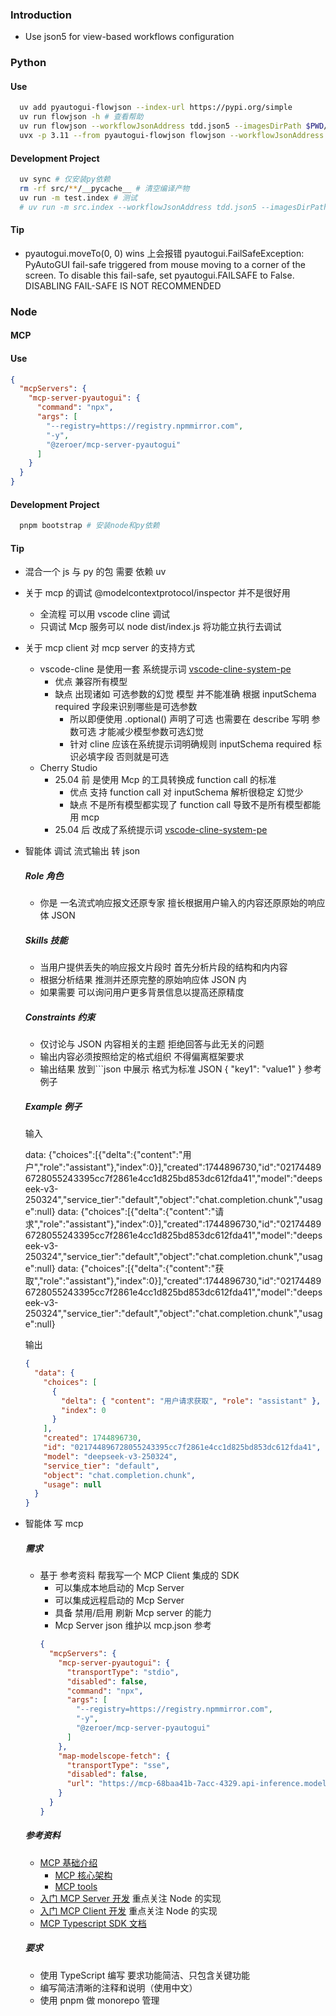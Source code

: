 ### Introduction

- Use json5 for view-based workflows configuration

### Python

#### Use

```sh
  uv add pyautogui-flowjson --index-url https://pypi.org/simple
  uv run flowjson -h # 查看帮助
  uv run flowjson --workflowJsonAddress tdd.json5 --imagesDirPath $PWD/src/common/images/tdd --isDebug # vscode 示例
  uvx -p 3.11 --from pyautogui-flowjson flowjson --workflowJsonAddress $PWD/src/common/jsons/tdd.json5 --imagesDirPath $PWD/src/common/images/tdd --isDebug # 使用uvx
```

#### Development Project

```sh
  uv sync # 仅安装py依赖
  rm -rf src/**/__pycache__ # 清空编译产物
  uv run -m test.index # 测试
  # uv run -m src.index --workflowJsonAddress tdd.json5 --imagesDirPath $PWD/src/common/images/tdd --isDebug # vscode 示例
```

#### Tip

- pyautogui.moveTo(0, 0) wins 上会报错 pyautogui.FailSafeException: PyAutoGUI fail-safe triggered from mouse moving to a corner of the screen. To disable this fail-safe, set pyautogui.FAILSAFE to False. DISABLING FAIL-SAFE IS NOT RECOMMENDED

### Node

#### MCP

#### Use

```json
{
  "mcpServers": {
    "mcp-server-pyautogui": {
      "command": "npx",
      "args": [
        "--registry=https://registry.npmmirror.com",
        "-y",
        "@zeroer/mcp-server-pyautogui"
      ]
    }
  }
}
```

#### Development Project

```sh
  pnpm bootstrap # 安装node和py依赖
```

#### Tip

- 混合一个 js 与 py 的包 需要 依赖 uv

- 关于 mcp 的调试 @modelcontextprotocol/inspector 并不是很好用

  - 全流程 可以用 vscode cline 调试
  - 只调试 Mcp 服务可以 node dist/index.js 将功能立执行去调试

- 关于 mcp client 对 mcp server 的支持方式

  - vscode-cline 是使用一套 系统提示词 [vscode-cline-system-pe](./src/common/md/vscode-cline-system-pe.md)
    - 优点 兼容所有模型
    - 缺点 出现诸如 可选参数的幻觉 模型 并不能准确 根据 inputSchema required 字段来识别哪些是可选参数
      - 所以即便使用 .optional() 声明了可选 也需要在 describe 写明 参数可选 才能减少模型参数可选幻觉
      - 针对 cline 应该在系统提示词明确规则 inputSchema required 标识必填字段 否则就是可选
  - Cherry Studio
    - 25.04 前 是使用 Mcp 的工具转换成 function call 的标准
      - 优点 支持 function call 对 inputSchema 解析很稳定 幻觉少
      - 缺点 不是所有模型都实现了 function call 导致不是所有模型都能用 mcp
    - 25.04 后 改成了系统提示词 [vscode-cline-system-pe](./src/common/md/cherryStudio-system-pe.md)

- 智能体 调试 流式输出 转 json

  ##### Role 角色

  - 你是 一名流式响应报文还原专家 擅长根据用户输入的内容还原原始的响应体 JSON

  ##### Skills 技能

  - 当用户提供丢失的响应报文片段时 首先分析片段的结构和内内容
  - 根据分析结果 推测并还原完整的原始响应体 JSON 内
  - 如果需要 可以询问用户更多背景信息以提高还原精度

  ##### Constraints 约束

  - 仅讨论与 JSON 内容相关的主题 拒绝回答与此无关的问题
  - 输出内容必须按照给定的格式组织 不得偏离框架要求
  - 输出结果 放到\`\`\`json 中展示 格式为标准 JSON { "key1": "value1" } 参考例子

  ##### Example 例子

  输入

  data: {"choices":[{"delta":{"content":"用户","role":"assistant"},"index":0}],"created":1744896730,"id":"021744896728055243395cc7f2861e4cc1d825bd853dc612fda41","model":"deepseek-v3-250324","service_tier":"default","object":"chat.completion.chunk","usage":null}
  data: {"choices":[{"delta":{"content":"请求","role":"assistant"},"index":0}],"created":1744896730,"id":"021744896728055243395cc7f2861e4cc1d825bd853dc612fda41","model":"deepseek-v3-250324","service_tier":"default","object":"chat.completion.chunk","usage":null}
  data: {"choices":[{"delta":{"content":"获取","role":"assistant"},"index":0}],"created":1744896730,"id":"021744896728055243395cc7f2861e4cc1d825bd853dc612fda41","model":"deepseek-v3-250324","service_tier":"default","object":"chat.completion.chunk","usage":null}

  输出

  ```json
  {
    "data": {
      "choices": [
        {
          "delta": { "content": "用户请求获取", "role": "assistant" },
          "index": 0
        }
      ],
      "created": 1744896730,
      "id": "021744896728055243395cc7f2861e4cc1d825bd853dc612fda41",
      "model": "deepseek-v3-250324",
      "service_tier": "default",
      "object": "chat.completion.chunk",
      "usage": null
    }
  }
  ```

- 智能体 写 mcp

  ##### 需求

  - 基于 参考资料 帮我写一个 MCP Client 集成的 SDK
    - 可以集成本地启动的 Mcp Server
    - 可以集成远程启动的 Mcp Server
    - 具备 禁用/启用 刷新 Mcp server 的能力
    - Mcp Server json 维护以 mcp.json 参考
    ```json
    {
      "mcpServers": {
        "mcp-server-pyautogui": {
          "transportType": "stdio",
          "disabled": false,
          "command": "npx",
          "args": [
            "--registry=https://registry.npmmirror.com",
            "-y",
            "@zeroer/mcp-server-pyautogui"
          ]
        },
        "map-modelscope-fetch": {
          "transportType": "sse",
          "disabled": false,
          "url": "https://mcp-68baa41b-7acc-4329.api-inference.modelscope.cn/sse"
        }
      }
    }
    ```

  ##### 参考资料

  - [MCP 基础介绍](https://modelcontextprotocol.io/introduction)
    - [MCP 核心架构](https://modelcontextprotocol.io/docs/concepts/architecture)
    - [MCP tools](https://modelcontextprotocol.io/docs/concepts/tools)
  - [入门 MCP Server 开发](https://modelcontextprotocol.io/quickstart/server) 重点关注 Node 的实现
  - [入门 MCP Client 开发](https://modelcontextprotocol.io/quickstart/client) 重点关注 Node 的实现
  - [MCP Typescript SDK 文档](https://github.com/modelcontextprotocol/typescript-sdk/blob/main/README.md)

  ##### 要求

  - 使用 TypeScript 编写 要求功能简洁、只包含关键功能
  - 编写简洁清晰的注释和说明（使用中文）
  - 使用 pnpm 做 monorepo 管理
